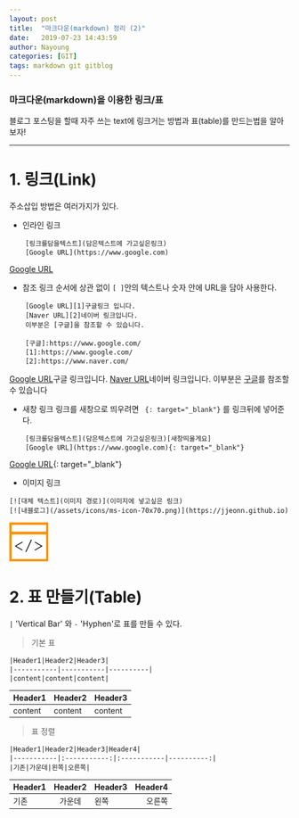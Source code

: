 ```yaml
---
layout: post
title:  "마크다운(markdown) 정리 (2)"
date:   2019-07-23 14:43:59
author: Nayoung
categories: [GIT]
tags: markdown git gitblog
---
```




### 마크다운(markdown)을 이용한 링크/표
<span> 블로그 포스팅을 할때 자주 쓰는 text에 링크거는 방법과 표(table)를 만드는법을 알아보자! </span>

----------------------------------------------------------------

# 1. 링크(Link)
<span class="ft1 dp-bl">주소삽입 방법은 여러가지가 있다.</span>

* 인라인 링크
```
    [링크를담을텍스트](담은텍스트에 가고싶은링크)
    [Google URL](https://www.google.com)
```
[Google URL](https://www.google.com)

* 참조 링크
<span class="ft1 dp-bl">순서에 상관 없이 ```[ ]```안의 텍스트나 숫자 안에 URL을 담아 사용한다.</span>
```
    [Google URL][1]구글링크 입니다.
    [Naver URL][2]네이버 링크입니다.
    이부분은 [구글]을 참조할 수 있습니다.

	[구글]:https://www.google.com/
    [1]:https://www.google.com/
    [2]:https://www.naver.com/
```
[Google URL][1]구글 링크입니다.
[Naver URL][2]네이버 링크입니다.
이부분은 [구글]를 참조할 수 있습니다

[구글]:https://www.google.com/
[1]:https://www.google.com/
[2]:https://www.naver.com/

* 새창 링크
<span class="ft1 dp-bl">링크를 새창으로 띄우려면 ``` {: target="_blank"}``` 를 링크뒤에 넣어준다.</span>
```
    [링크를담을텍스트](담은텍스트에 가고싶은링크)[새창띄울게요]
    [Google URL](https://www.google.com){: target="_blank"}
```
[Google URL](https://www.google.com){: target="_blank"}

* 이미지 링크
```
[![대체 텍스트](이미지 경로)](이미지에 넣고싶은 링크)
[![내블로그](/assets/icons/ms-icon-70x70.png)](https://jjeonn.github.io)
```
[![내블로그](/assets/icons/ms-icon-70x70.png)](https://jjeonn.github.io)

# 2. 표 만들기(Table)
<span class="ft1 dp-bl">```|``` 'Vertical Bar' 와 ```-``` 'Hyphen'로 표를 만들 수 있다. </span>

> 기본 표

```
|Header1|Header2|Header3|
|-----------|-----------|----------|
|content|content|content|
```

|Header1|Header2|Header3|
|-----------|-----------|----------|
|content|content|content|

> 표 정렬

```
|Header1|Header2|Header3|Header4|
|-----------|:-----------:|:-----------|----------:|
|기존|가운데|왼쪽|오른쪽|
```

|Header1|Header2|Header3|Header4|
|-----------|:-----------:|:-----------|----------:|
|기존|가운데|왼쪽|오른쪽|



